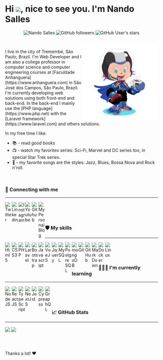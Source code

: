 <h1> Hi <img src="https://github.com/fsclaro/fsclaro/blob/master/wave.gif" width="28px">, nice to see you. I'm Nando Salles</h1>
<p align="center">
<img src="https://komarev.com/ghpvc/?username=fsclaro" alt="Nando Salles" /> 
<img alt="GitHub followers" src="https://img.shields.io/github/followers/fsclaro?label=Followers&color=red&style=flat">
<img alt="GitHub User's stars" src="https://img.shields.io/github/stars/fsclaro?label=Stars&color=green&style=flat">  
</p>

<br/>

<img align="right" src="https://github.com/fsclaro/fsclaro/blob/dc7dd0574929ac28b8de80fb8d7428b5cd348538/My%20Octocat.png" height="250px"/>
<p align="left">I live in the city of Tremembé, São Paulo, Brazil. I'm Web Developer and I am also a college professor in computer science and computer engineering courses at [Faculdade Anhanguera](https://www.anhanguera.com) in São José dos Campos, São Paulo, Brazil. I'm  currently developing web solutions using both front-end and back-end. In the back-end I mainly use the [PHP language](https://www.php.net) with the [Laravel framework](https://www.laravel.com) and others solutions. 
</p>

In my free time I like: 
* 📚 - read good books
* 📺 - watch my favorites series: Sci-Fi, Marvel and DC series too, in special Star Trek series. 
* 🎵 - my favorite songs are the styles: Jazz, Blues, Bossa Nova and Rock n'roll.

</br>

### 🔗 Connecting with me
---
[<img align="left" alt="Twitter" title="Twitter" width="22px" src="https://cdn.jsdelivr.net/npm/simple-icons@5.4.0/icons/twitter.svg"/>][twitter]
[<img align="left" alt="Linkedin" title="Linkedin" width="22px" src="https://cdn.jsdelivr.net/npm/simple-icons@5.4.0/icons/linkedin.svg"/>][linkedin]
[<img align="left" alt="Instagram" title="Instagram" width="22px" src="https://cdn.jsdelivr.net/npm/simple-icons@5.4.0/icons/instagram.svg"/>][instagram]
[<img align="left" alt="Youtube" title="Youtube" width="22px" src="https://cdn.jsdelivr.net/npm/simple-icons@5.4.0/icons/youtube.svg"/>][youtube]
[<img align="left" alt="Github" title="Github" width="22px" src="https://cdn.jsdelivr.net/npm/simple-icons@5.4.0/icons/github.svg"/>][github]
[<img align="left" alt="My Personal Blog" title="My Personal Blog" width="22px" src="https://cdn.jsdelivr.net/npm/simple-icons@5.4.0/icons/workplace.svg"/>][blog]

</br></br></br>

### 🛡️ My skills
---
<img align="left" alt="Html5" title="Html5" width="22px" src="https://cdn.jsdelivr.net/npm/simple-icons@5.4.0/icons/html5.svg" stype="--color_fill: blue"/>
<img align="left" alt="CSS3" title="CSS3" width="22px" src="https://cdn.jsdelivr.net/npm/simple-icons@5.4.0/icons/css3.svg"/>
<img align="left" alt="PHP" title="PHP 7, 8" width="22px" src="https://cdn.jsdelivr.net/npm/simple-icons@5.4.0/icons/php.svg"/>
<img align="left" alt="Laravel" title="Laravel Framework" width="22px" src="https://cdn.jsdelivr.net/npm/simple-icons@5.4.0/icons/laravel.svg"/>
<img align="left" alt="Bootstrap" title="Bootstrap" width="22px" src="https://cdn.jsdelivr.net/npm/simple-icons@5.4.0/icons/bootstrap.svg"/>
<img align="left" alt="Javascript" title="Javascript" width="22px" src="https://cdn.jsdelivr.net/npm/simple-icons@5.4.0/icons/javascript.svg"/>
<img align="left" alt="VueJS" title="VueJS" width="22px" src="https://cdn.jsdelivr.net/npm/simple-icons@5.4.0/icons/vuedotjs.svg"/>
<img align="left" alt="Jquery" title="Jquery" width="22px" src="https://cdn.jsdelivr.net/npm/simple-icons@5.4.0/icons/jquery.svg"/>
<img align="left" alt="MySQL" title="MySQL" width="22px" src="https://cdn.jsdelivr.net/npm/simple-icons@5.4.0/icons/mysql.svg"/>
<img align="left" alt="PostgreSQL" title="PostgreSQL"  width="22px" src="https://cdn.jsdelivr.net/npm/simple-icons@5.4.0/icons/postgresql.svg"/>
<img align="left" alt="mongoDB" title="mongoDB" width="22px" src="https://cdn.jsdelivr.net/npm/simple-icons@5.4.0/icons/mongodb.svg"/>
<img align="left" alt="Git" title="Git" width="22px" src="https://cdn.jsdelivr.net/npm/simple-icons@5.4.0/icons/git.svg"/>
<img align="left" alt="GitHub" title="GitHub" width="22px" src="https://cdn.jsdelivr.net/npm/simple-icons@5.4.0/icons/github.svg"/>
<img align="left" alt="MarkDown" title="MarkDown" width="22px" src="https://cdn.jsdelivr.net/npm/simple-icons@5.4.0/icons/markdown.svg"/>
<img align="left" alt="Docker" title="Docker" width="22px" src="https://cdn.jsdelivr.net/npm/simple-icons@5.4.0/icons/docker.svg"/>
<img align="left" alt="Linux" title="Linux" width="22px" src="https://cdn.jsdelivr.net/npm/simple-icons@5.4.0/icons/linux.svg"/>

</br></br></br>

### 🧑🏻‍💻 I'm currently learning
---
<img align="left" alt="NodeJS" title="NodeJS" width="22px" src="https://cdn.jsdelivr.net/npm/simple-icons@5.4.0/icons/nodedotjs.svg"/>
<img align="left" alt="ReactJS" title="ReactJS" width="22px" src="https://cdn.jsdelivr.net/npm/simple-icons@5.4.0/icons/react.svg"/>
<img align="left" alt="TypeScript" title="TypeScript" width="22px" src="https://cdn.jsdelivr.net/npm/simple-icons@5.4.0/icons/typescript.svg"/>
<img align="left" alt="NextJS" title="NextJS" width="22px" src="https://cdn.jsdelivr.net/npm/simple-icons@5.4.0/icons/nextdotjs.svg"/>
<img align="left" alt="Jest" title="Jest" width="22px" src="https://cdn.jsdelivr.net/npm/simple-icons@5.4.0/icons/jest.svg"/>
<img align="left" alt="Cypress" title="Cypress" width="22px" src="https://cdn.jsdelivr.net/npm/simple-icons@5.4.0/icons/cypress.svg"/>
<img align="left" alt="GraphQL" title="GraphQL" width="22px" src="https://cdn.jsdelivr.net/npm/simple-icons@5.4.0/icons/graphql.svg"/>

</br></br></br>

### :chart_with_upwards_trend: GitHub Stats
---
<p align="left">
<img align="center" src="https://github-readme-stats.vercel.app/api?username=fsclaro&show_icons=true&include_all_commits&count_private=true&theme=default" />
<img align="center" src="https://github-readme-stats.vercel.app/api/top-langs/?username=fsclaro&layout=compact&theme=default&langs_count=8" />
</p>

</br></br>

Thanks a lot! :heart:

[twitter]: https://www.twitter.com/fsclaro
[linkedin]: https://www.linkedin.com/in/nandosalles
[github]: https://www.github.com/fsclaro
[instagram]: https://www.instagram.com/nando.claro
[youtube]: https://www.youtube.com/c/NandoSalles
[blog]: https://nandosalles.com.br
